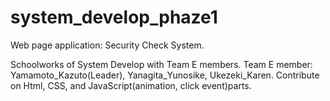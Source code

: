 # system_develop_phaze1
Web page application: Security Check System.

Schoolworks of System Develop with Team E members.
Team E member: Yamamoto_Kazuto(Leader), Yanagita_Yunosike, Ukezeki_Karen.
Contribute on Html, CSS, and JavaScript(animation, click event)parts.

